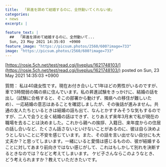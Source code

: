 ```yaml
---
title:  「昇進を諦めて結婚するのに、全然動いてくれない彼」 
categories:
- news
excerpt: |
  
feature_text: |
  ##  「昇進を諦めて結婚するのに、全然動いて...
  Sun, 23 May 2021 14:35:03  +0900
feature_image: "https://picsum.photos/2560/600?image=733"
image: "https://picsum.photos/2560/600?image=733"
---
```


[https://rosie.5ch.net/test/read.cgi/liveplus/1621748103/](https://rosie.5ch.net/test/read.cgi/liveplus/1621748103/)
posted on Sun, 23 May 2021 14:35:03  +0900

<!--more-->

質問： 私は40歳女性です。現在お付き合いして1年ほどの男性がいるのですが、車で3時間弱の隣の県に住んでいます。私の昇進試験をきっかけに、結婚の話を出し（試験に合格すると、そこの部署から動けず、隣県への移住が難しいため）、一応結婚の意志はあることを確認しましたが、その後話が進みません。共通の友人たちといるときは結婚の話も出て、なんとかすすみそうな気もするのですが、二人で会うと全く結婚の話はできず、とりあえず来年3月末で私が現在の職場を去ることは決めました。これから親への挨拶、入籍日、来年度からの住居の話し合いなど、たくさん話さないといけないことがあるのに、彼は自ら決めようとしないことに不安を感じています。また、その話を言い出せない自分にも大丈夫か？と思ってしまいます。一緒にいると愛情は感じるものの、彼が結婚することに対してあまり前向きではない感じがして、これはもしかして別れを決断するときなのでは？などと考えてしまいます。 ケビ子さんならこのようなとき、どう考えられますか？教えていただきたいです。
